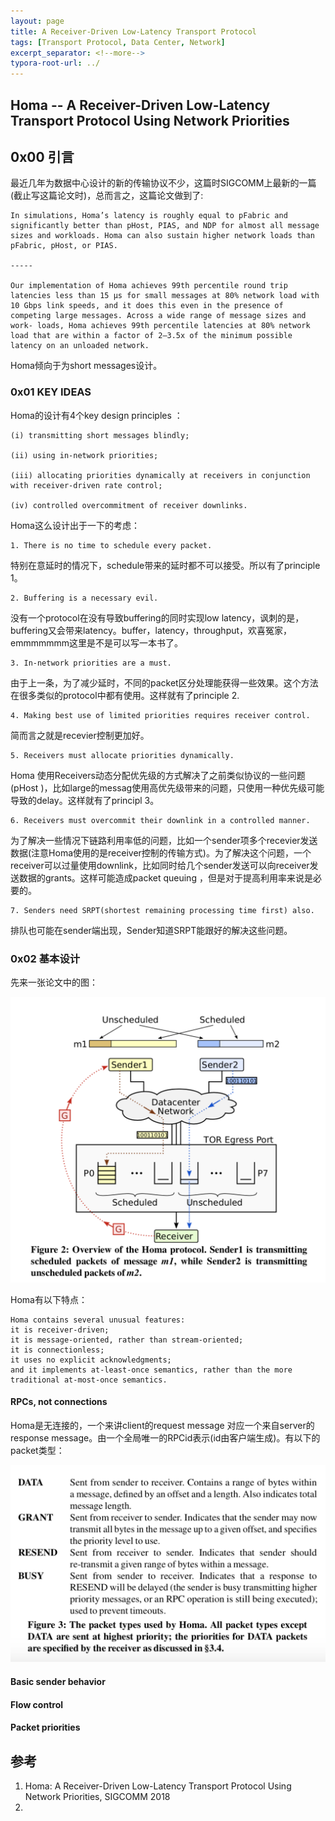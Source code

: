 ```yaml
---
layout: page
title: A Receiver-Driven Low-Latency Transport Protocol
tags: [Transport Protocol, Data Center, Network]
excerpt_separator: <!--more-->
typora-root-url: ../
---
```




## Homa -- A Receiver-Driven Low-Latency Transport Protocol Using Network Priorities 



## 0x00 引言

 最近几年为数据中心设计的新的传输协议不少，这篇时SIGCOMM上最新的一篇(截止写这篇论文时)，总而言之，这篇论文做到了:

```
In simulations, Homa’s latency is roughly equal to pFabric and significantly better than pHost, PIAS, and NDP for almost all message sizes and workloads. Homa can also sustain higher network loads than pFabric, pHost, or PIAS.

-----

Our implementation of Homa achieves 99th percentile round trip latencies less than 15 μs for small messages at 80% network load with 10 Gbps link speeds, and it does this even in the presence of competing large messages. Across a wide range of message sizes and work- loads, Homa achieves 99th percentile latencies at 80% network load that are within a factor of 2–3.5x of the minimum possible latency on an unloaded network. 
```

Homa倾向于为short messages设计。



### 0x01 KEY IDEAS 

Homa的设计有4个key design principles ：

```
(i) transmitting short messages blindly;

(ii) using in-network priorities;

(iii) allocating priorities dynamically at receivers in conjunction with receiver-driven rate control;

(iv) controlled overcommitment of receiver downlinks.
```

Homa这么设计出于一下的考虑：

```
1. There is no time to schedule every packet. 
```

 特别在意延时的情况下，schedule带来的延时都不可以接受。所以有了principle 1。



```
2. Buffering is a necessary evil.
```

没有一个protocol在没有导致buffering的同时实现low latency，讽刺的是，buffering又会带来latency。buffer，latency，throughput，欢喜冤家，emmmmmmm这里是不是可以写一本书了。



```
3. In-network priorities are a must. 
```

由于上一条，为了减少延时，不同的packet区分处理能获得一些效果。这个方法在很多类似的protocol中都有使用。这样就有了principle 2.



```
4. Making best use of limited priorities requires receiver control.
```

 简而言之就是recevier控制更加好。



```
5. Receivers must allocate priorities dynamically.
```

 Homa 使用Receivers动态分配优先级的方式解决了之前类似协议的一些问题(pHost )，比如large的messag使用高优先级带来的问题，只使用一种优先级可能导致的delay。这样就有了principl 3。



```
6. Receivers must overcommit their downlink in a controlled manner.
```

为了解决一些情况下链路利用率低的问题，比如一个sender项多个recevier发送数据(注意Homa使用的是receiver控制的传输方式)。为了解决这个问题，一个receiver可以过量使用downlink，比如同时给几个sender发送可以向receiver发送数据的grants。这样可能造成packet queuing ，但是对于提高利用率来说是必要的。



```
7. Senders need SRPT(shortest remaining processing time first) also. 
```

 排队也可能在sender端出现，Sender知道SRPT能跟好的解决这些问题。



### 0x02 基本设计

先来一张论文中的图：

![homa-arch](/assets/img/homa-arch.png)

Homa有以下特点：

```
Homa contains several unusual features: 
it is receiver-driven; 
it is message-oriented, rather than stream-oriented; 
it is connectionless; 
it uses no explicit acknowledgments; 
and it implements at-least-once semantics, rather than the more traditional at-most-once semantics.
```





#### RPCs, not connections 

 Homa是无连接的，一个来讲client的request message 对应一个来自server的 response message。由一个全局唯一的RPCid表示(id由客户端生成)。有以下的packet类型：

![homa-packet-types](/assets/img/homa-packet-types.png)



#### Basic sender behavior 



#### Flow control 



#### Packet priorities 







## 参考

1. Homa: A Receiver-Driven Low-Latency Transport Protocol Using Network Priorities, SIGCOMM 2018
2. 

